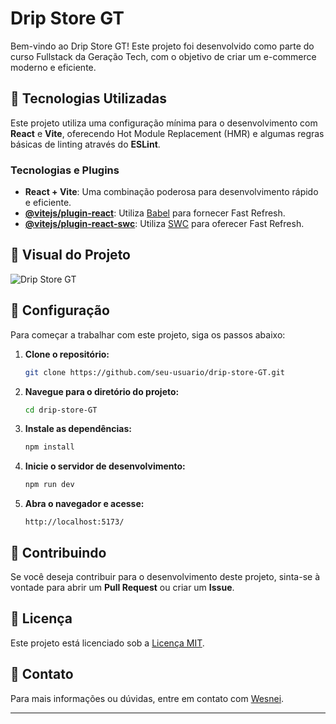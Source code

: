 
# Drip Store GT

Bem-vindo ao Drip Store GT! Este projeto foi desenvolvido como parte do curso Fullstack da Geração Tech, com o objetivo de criar um e-commerce moderno e eficiente.

## 🚀 Tecnologias Utilizadas

Este projeto utiliza uma configuração mínima para o desenvolvimento com **React** e **Vite**, oferecendo Hot Module Replacement (HMR) e algumas regras básicas de linting através do **ESLint**.

### Tecnologias e Plugins

- **React + Vite**: Uma combinação poderosa para desenvolvimento rápido e eficiente.
- **[@vitejs/plugin-react](https://github.com/vitejs/vite-plugin-react/blob/main/packages/plugin-react/README.md)**: Utiliza [Babel](https://babeljs.io/) para fornecer Fast Refresh.
- **[@vitejs/plugin-react-swc](https://github.com/vitejs/vite-plugin-react-swc)**: Utiliza [SWC](https://swc.rs/) para oferecer Fast Refresh.

## 📸 Visual do Projeto

![Drip Store GT](link-para-imagem)

## 🔧 Configuração

Para começar a trabalhar com este projeto, siga os passos abaixo:

1. **Clone o repositório:**

   ```bash
   git clone https://github.com/seu-usuario/drip-store-GT.git
   ```

2. **Navegue para o diretório do projeto:**

   ```bash
   cd drip-store-GT
   ```

3. **Instale as dependências:**

   ```bash
   npm install
   ```

4. **Inicie o servidor de desenvolvimento:**

   ```bash
   npm run dev
   ```

5. **Abra o navegador e acesse:**

   ```
   http://localhost:5173/
   ```

## 📜 Contribuindo

Se você deseja contribuir para o desenvolvimento deste projeto, sinta-se à vontade para abrir um **Pull Request** ou criar um **Issue**.

## 📑 Licença

Este projeto está licenciado sob a [Licença MIT](LICENSE).

## 💬 Contato

Para mais informações ou dúvidas, entre em contato com [Wesnei](wesneipaiva@gmail.com).

---
